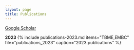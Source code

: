 ```yaml
---
layout: page
title: Publications
---
```


[Google Scholar](https://scholar.google.com/citations?user=ihRIXQUAAAAJ&hl=en&oi=ao)

**2023**
{% include publications-2023.md items="TBME,EMBC" file="publications_2023" caption="2023 publications" %}
